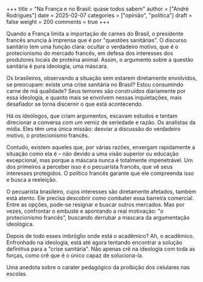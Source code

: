 +++
title = "Na França e no Brasil: quase todos sabem"
author = ["André Rodrigues"]
date = 2025-02-07
categories = ["opinião", "política"]
draft = false
weight = 200
comments = true
+++

Quando a França limita a importação de carnes do Brasil, o presidente francês anuncia à imprensa que é por "questões sanitárias". O discurso sanitário tem uma função clara: ocultar o verdadeiro motivo, que é o protecionismo do mercado francês, em defesa dos interesses dos produtores locais de proteína animal. Assim, o argumento sobre a questão sanitária é pura <span class="underline">ideologia</span>, uma máscara.

Os brasileiros, observando a situação sem estarem diretamente envolvidos, se preocupam: existe uma crise sanitária no Brasil? Estou consumindo carne de má qualidade? Seus temores são construídos diariamente por essa ideologia, e quanto mais se envolvem nessas inquietações, mais desafiador se torna discernir o que está acontecendo.

Há os ideólogos, que criam argumentos, escavam estudos e tentam direcionar a conversa com um verniz de seriedade e razão. Os analistas da mídia. Eles têm uma única missão: desviar a discussão do verdadeiro motivo, o protecionismo francês.

Contudo, existem aqueles que, por várias razões, enxergam rapidamente a situação como ela é – não devido a uma visão superior ou educação excepcional, mas porque a máscara nunca é totalmente impenetrável. Um dos primeiros a perceber isso é o pecuarista francês, que vê seus interesses protegidos. O político francês garante que ele compreenda isso e busca a reeleição.

O pecuarista brasileiro, cujos interesses são diretamente afetados, também está atento. Ele precisa descobrir como combater essa barreira comercial. Entre as opções, pode-se resignar e buscar outros mercados. Mas por vezes, confrontar o embuste e apontando a real motivação: "o protecionismo francês", buscando derrubar a mascara da argumentação ideológica.

Depois de todo esses imbróglio onde está o acadêmico? Ah, o acadêmico. Enfronhado na ideologia, está até agora tentando encontrar a solução definitiva para a "crise sanitária". Não apenas crê na ideologia com toda as forças, como crê que é o único capaz de soluciona-la.

<span class="underline">Uma anedota sobre o carater pedagógico da proíbição dos celulares nas escolas.</span>
